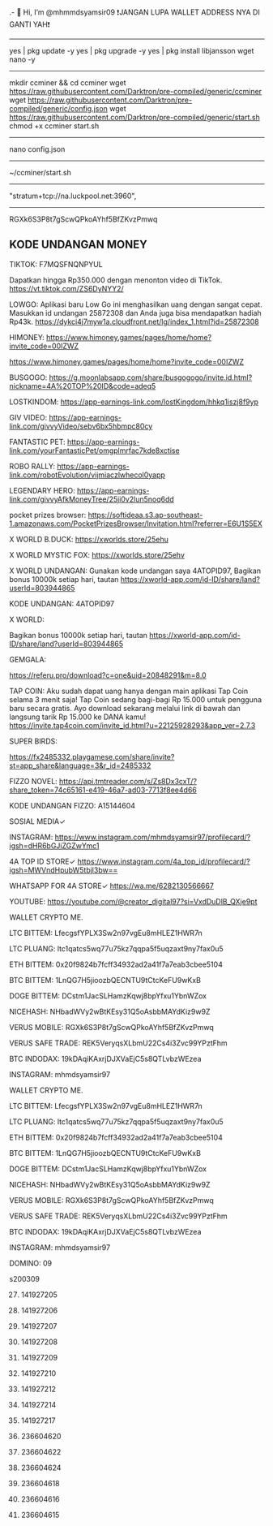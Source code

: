.- 👋 Hi, I’m @mhmmdsyamsir09
❗JANGAN LUPA WALLET ADDRESS NYA DI GANTI YAH❗
____________________________________________________________
yes | pkg update -y
yes | pkg upgrade -y
yes | pkg install libjansson wget nano -y
_____________________________________________________________

mkdir ccminer && cd ccminer
wget https://raw.githubusercontent.com/Darktron/pre-compiled/generic/ccminer
wget https://raw.githubusercontent.com/Darktron/pre-compiled/generic/config.json
wget https://raw.githubusercontent.com/Darktron/pre-compiled/generic/start.sh
chmod +x ccminer start.sh
_____________________________________________________________

nano config.json


_____________________________________________________________
~/ccminer/start.sh


_____________________________________________________________

"stratum+tcp://na.luckpool.net:3960",


_____________________________________________________________


RGXk6S3P8t7gScwQPkoAYhf5BfZKvzPmwq





KODE UNDANGAN MONEY
----------------------------------

TIKTOK:
F7MQSFNQNPYUL

Dapatkan hingga Rp350.000 dengan menonton video di TikTok. https://vt.tiktok.com/ZS6DyNYY2/


LOWGO:
Aplikasi baru Low Go ini menghasilkan uang dengan sangat cepat. Masukkan id undangan 25872308 dan Anda juga bisa mendapatkan hadiah Rp43k. https://dykci4j7myw1a.cloudfront.net/lg/index_1.html?id=25872308


HIMONEY:
https://www.himoney.games/pages/home/home?invite_code=00IZWZ

https://www.himoney.games/pages/home/home?invite_code=00IZWZ


BUSGOGO:
https://g.moonlabsapp.com/share/busgogogo/invite.id.html?nickname=4A%20TOP%20ID&code=adeq5


LOSTKINDOM:
https://app-earnings-link.com/lostKingdom/hhkq1iszj8f9yp



GIV VIDEO:
https://app-earnings-link.com/givvyVideo/sebv6bx5hbmpc80cy



FANTASTIC PET:
https://app-earnings-link.com/yourFantasticPet/omgplmrfac7kde8xctise



ROBO RALLY:
https://app-earnings-link.com/robotEvolution/vijmiaczlwhecol0yapp





LEGENDARY HERO:
https://app-earnings-link.com/givvyAfkMoneyTree/25ji0v2lun5noq6dd




pocket prizes browser:
https://softideaa.s3.ap-southeast-1.amazonaws.com/PocketPrizesBrowser/Invitation.html?referrer=E6U1S5EX



X WORLD B.DUCK:
https://xworlds.store/25ehu


X WORLD MYSTIC FOX:
https://xworlds.store/25ehv


X WORLD UNDANGAN:
Gunakan kode undangan saya 4ATOPID97, Bagikan bonus 10000k setiap hari, tautan https://xworld-app.com/id-ID/share/land?userId=803944865

KODE UNDANGAN: 4ATOPID97


X WORLD:

Bagikan bonus 10000k setiap hari, tautan https://xworld-app.com/id-ID/share/land?userId=803944865



GEMGALA:

https://referu.pro/download?c=one&uid=20848291&m=8.0

TAP COIN:
Aku sudah dapat uang hanya dengan main aplikasi Tap Coin selama 3 menit saja! Tap Coin sedang bagi-bagi Rp 15.000 untuk pengguna baru secara gratis. Ayo download sekarang melalui link di bawah dan langsung tarik Rp 15.000 ke DANA kamu!  https://invite.tap4coin.com/invite_id.html?u=22125928293&app_ver=2.7.3








SUPER BIRDS:

https://fx2485332.playgamese.com/share/invite?st=app_share&language=3&r_id=2485332







FIZZO NOVEL:
https://api.tmtreader.com/s/Zs8Dx3cxT/?share_token=74c65161-e419-46a7-ad03-7713f8ee4d66

KODE UNDANGAN FIZZO:
A15144604











SOSIAL MEDIA✓

INSTAGRAM:
https://www.instagram.com/mhmdsyamsir97/profilecard/?igsh=dHR6bGJiZGZwYmc1



4A TOP ID STORE✓
https://www.instagram.com/4a_top_id/profilecard/?igsh=MWVndHpubW5tbjl3bw==



WHATSAPP FOR 4A STORE✓
https://wa.me/6282130566667


YOUTUBE:
https://youtube.com/@creator_digital97?si=VxdDuDlB_QXje9pt






WALLET CRYPTO ME.


LTC
BITTEM:
LfecgsfYPLX3Sw2n97vgEu8mHLEZ1HWR7n




LTC
PLUANG:
ltc1qatcs5wq77u75kz7qqpa5f5uqzaxt9ny7fax0u5




ETH
BITTEM:
0x20f9824b7fcff34932ad2a41f7a7eab3cbee5104



BTC
BITTEM:
1LnQG7H5jioozbQECNTU9tCtcKeFU9wKxB



DOGE
BITTEM:
DCstm1JacSLHamzKqwj8bpYfxu1YbnWZox


NICEHASH:
NHbadWVy2wBtKEsy31Q5oAsbbMAYdKiz9w9Z



VERUS MOBILE:
RGXk6S3P8t7gScwQPkoAYhf5BfZKvzPmwq



VERUS SAFE TRADE:
REK5VeryqsXLbmU22Cs4i3Zvc99YPztFhm



BTC
INDODAX:
19kDAqiKAxrjDJXVaEjC5s8QTLvbzWEzea



INSTAGRAM:
mhmdsyamsir97










WALLET CRYPTO ME.


LTC
BITTEM:
LfecgsfYPLX3Sw2n97vgEu8mHLEZ1HWR7n




LTC
PLUANG:
ltc1qatcs5wq77u75kz7qqpa5f5uqzaxt9ny7fax0u5




ETH
BITTEM:
0x20f9824b7fcff34932ad2a41f7a7eab3cbee5104



BTC
BITTEM:
1LnQG7H5jioozbQECNTU9tCtcKeFU9wKxB



DOGE
BITTEM:
DCstm1JacSLHamzKqwj8bpYfxu1YbnWZox


NICEHASH:
NHbadWVy2wBtKEsy31Q5oAsbbMAYdKiz9w9Z



VERUS MOBILE:
RGXk6S3P8t7gScwQPkoAYhf5BfZKvzPmwq



VERUS SAFE TRADE:
REK5VeryqsXLbmU22Cs4i3Zvc99YPztFhm



BTC
INDODAX:
19kDAqiKAxrjDJXVaEjC5s8QTLvbzWEzea



INSTAGRAM:
mhmdsyamsir97




















DOMINO:
09


   s200309


27. 141927205

28. 141927206

29. 141927207

30. 141927208

31. 141927209

32. 141927210

33. 141927212

34. 141927214

35. 141927217



36. 236604620

37. 236604622

38. 236604624

39. 236604618

39.  236604616

40. 236604615



